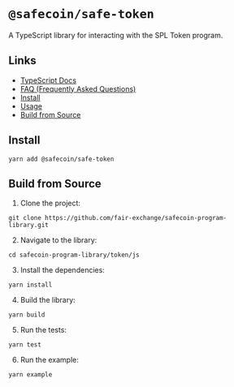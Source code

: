 # `@safecoin/safe-token`

A TypeScript library for interacting with the SPL Token program.

## Links

- [TypeScript Docs](https://solana-labs.github.io/safecoin-program-library/token/js/)
- [FAQ (Frequently Asked Questions)](./FAQ.md)
- [Install](#install)
- [Usage](#usage)
- [Build from Source](#build-from-source)

## Install

```shell
yarn add @safecoin/safe-token
```

## Build from Source

1. Clone the project:
```shell
git clone https://github.com/fair-exchange/safecoin-program-library.git
```

2. Navigate to the library:
```shell
cd safecoin-program-library/token/js
```

3. Install the dependencies:
```shell
yarn install
```

4. Build the library:
```shell
yarn build
```

5. Run the tests:
```shell
yarn test
```

6. Run the example:
```shell
yarn example
```
